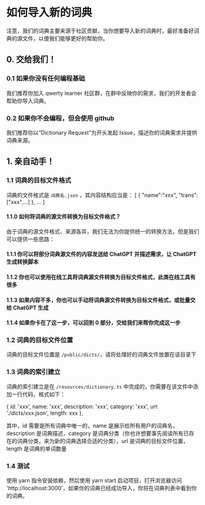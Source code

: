 # 如何导入新的词典

注意，我们的词典主要来源于社区贡献，当你想要导入新的词典时，最好准备好词典的源文件，以便我们能够更好的帮助你。

## 0. 交给我们！

### 0.1 如果你没有任何编程基础

我们推荐你加入 qwerty learner 社区群，在群中反映你的需求，我们的开发者会帮助你导入词典。

### 0.2 如果你不会编程，但会使用 github

我们推荐你以“Dictionary Request”为开头发起 Issue，描述你的词典需求并提供词典来源。

## 1. 亲自动手！

### 1.1 词典的目标文件格式

词典的文件格式是 `词典名.json` ，其内容结构应当是：
[
{
"name":"xxx",
"trans":["xxx",...]
},
...
]

#### 1.1.0 如何将词典的源文件转换为目标文件格式？

由于词典的源文件格式、来源各异，我们无法为你提供统一的转换方法，但是我们可以提供一些思路：

#### 1.1.1 你可以将部分词典源文件的内容发送给 ChatGPT 并描述需求，让 ChatGPT 生成转换脚本
#### 1.1.2 你也可以使用在线工具将词典源文件转换为目标文件格式，此类在线工具有很多
#### 1.1.3 如果内容不多，你也可以手动将词典源文件转换为目标文件格式，或批量交给 ChatGPT 生成
#### 1.1.4 如果你卡在了这一步，可以回到 0 部分，交给我们来帮你完成这一步

### 1.2 词典的目标文件位置

词典的目标文件位置是 `/public/dicts/`，请将处理好的词典文件放置在该目录下

### 1.3 词典的索引建立

词典的索引建立是在 `/resources/dictionary.ts` 中完成的，你需要在该文件中添加一行代码，格式如下：

{ id: 'xxx', name: 'xxx', description: 'xxx', category: 'xxx', url: './dicts/xxx.json', length: xxx },

其中，id 需要是所有词典中唯一的，name 是展示给所有用户的词典名，description 是词典描述，category 是词典分类（你也许想要事先阅读所有已存在的词典分类，来为新的词典选择合适的分类），url 是词典的目标文件位置，length 是词典的单词数量

### 1.4 测试

使用 yarn 指令安装依赖，然后使用 yarn start 启动项目，打开浏览器访问 'http://localhost:3000'，如果你的词典已经成功导入，你将在词典列表中看到你的词典。
